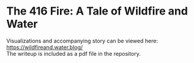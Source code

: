 # The 416 Fire: A Tale of Wildfire and Water
Visualizations and accompanying story can be viewed here:
https://wildfireand.water.blog/ <br>
The writeup is included as a pdf file in the repository.

